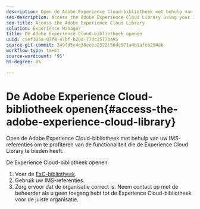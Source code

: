 ```yaml
---
description: Open de Adobe Experience Cloud-bibliotheek met behulp van uw IMS-referenties om te profiteren van de functionaliteit die de Experience Cloud Library te bieden heeft.
seo-description: Access the Adobe Experience Cloud Library using your IMS credentials to take advantage of the functionality the Experience Cloud Library has to offer.
seo-title: Access the Adobe Experience Cloud Library
solution: Experience Manager
title: De Adobe Experience Cloud-bibliotheek openen
uuid: c5ef305a-07f4-47bf-b20d-77dc2577ba95
source-git-commit: 249fd5c4e30eeea2322c56de971a4b1afcb294ab
workflow-type: tm+mt
source-wordcount: '95'
ht-degree: 0%

---
```



# De Adobe Experience Cloud-bibliotheek openen{#access-the-adobe-experience-cloud-library}

Open de Adobe Experience Cloud-bibliotheek met behulp van uw IMS-referenties om te profiteren van de functionaliteit die de Experience Cloud Library te bieden heeft.

De Experience Cloud-bibliotheek openen:

1. Voer de [ExC-bibliotheek](https://experiencecloud.adobe.com/library).
1. Gebruik uw IMS-referenties.
1. Zorg ervoor dat de organisatie correct is. Neem contact op met de beheerder als u geen toegang hebt tot de Experience Cloud-bibliotheek voor de juiste organisatie.

